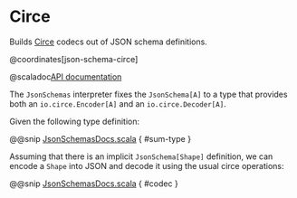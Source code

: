 # Circe

Builds [Circe](http://circe.github.io/circe/) codecs out of JSON schema definitions.

@coordinates[json-schema-circe]

@scaladoc[API documentation](endpoints4s.circe.JsonSchemas)

The `JsonSchemas` interpreter fixes the `JsonSchema[A]` to a type
that provides both an `io.circe.Encoder[A]` and an `io.circe.Decoder[A]`.

Given the following type definition:

@@snip [JsonSchemasDocs.scala](/json-schema/json-schema/src/test/scala/endpoints4s/algebra/JsonSchemasDocs.scala) { #sum-type }

Assuming that there is an implicit `JsonSchema[Shape]` definition,
we can encode a `Shape` into JSON and decode it using the usual
circe operations:

@@snip [JsonSchemasDocs.scala](/json-schema/json-schema-circe/src/test/scala/endpoints4s/circe/JsonSchemasDocs.scala) { #codec }
